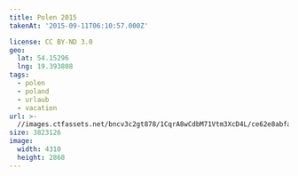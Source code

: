 ```yaml
---
title: Polen 2015
takenAt: '2015-09-11T06:10:57.000Z'

license: CC BY-ND 3.0
geo:
  lat: 54.15296
  lng: 19.393808
tags:
  - polen
  - poland
  - urlaub
  - vacation
url: >-
  //images.ctfassets.net/bncv3c2gt878/1CqrA8wCdbM71Vtm3XcD4L/ce62e8abfa1f99518745cdb2dcfe0c42/polen-2015_25324942494_o
size: 3823126
image:
  width: 4310
  height: 2868
---
```

